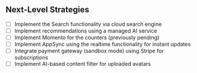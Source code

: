 ## Next-Level Strategies
- [ ] Implement the Search functionality via cloud search engine
- [ ] Implement recommendations using a managed AI service
- [ ] Implement Momento for the counters (previously pending)
- [ ] Implement AppSync using the realtime functionality for instant updates
- [ ] Integrate payment gateway (sandbox mode) using Stripe for subscriptions
- [ ] Implement AI-based content filter for uploaded avatars